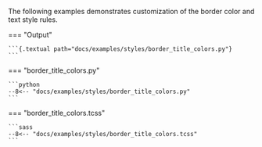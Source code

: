 The following examples demonstrates customization of the border color and text style rules.

=== "Output"

    ```{.textual path="docs/examples/styles/border_title_colors.py"}
    ```

=== "border_title_colors.py"

    ```python
    --8<-- "docs/examples/styles/border_title_colors.py"
    ```

=== "border_title_colors.tcss"

    ```sass
    --8<-- "docs/examples/styles/border_title_colors.tcss"
    ```
